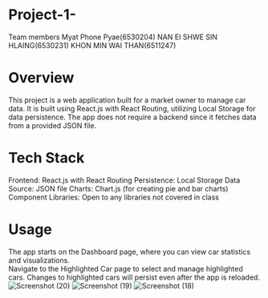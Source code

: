 # Project-1-
Team members 
Myat Phone Pyae(6530204)
NAN EI SHWE SIN HLAING(6530231)
KHON MIN WAI THAN(6511247)
# Overview
 
This project is a web application built for a market owner to manage car data. It is built using React.js with React Routing, utilizing Local Storage for data persistence. The app does not require a backend since it fetches data from a provided JSON file.
 
# Tech Stack
 
Frontend: React.js with React Routing
Persistence: Local Storage
Data Source: JSON file
Charts: Chart.js (for creating pie and bar charts)
Component Libraries: Open to any libraries not covered in class
 
# Usage
 
The app starts on the Dashboard page, where you can view car statistics and visualizations.  
Navigate to the Highlighted Car page to select and manage highlighted cars.
Changes to highlighted cars will persist even after the app is reloaded.
![Screenshot (20)](https://github.com/user-attachments/assets/483223ff-06b1-4f3c-ae59-d09c5e09708e)
![Screenshot (19)](https://github.com/user-attachments/assets/835028f8-43c6-4362-b1a8-aa3b1630696a)
![Screenshot (18)](https://github.com/user-attachments/assets/38ef52d5-03f7-46eb-86ea-cdb1cfbc25e9)
